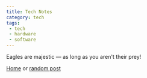 ```yaml
---
title: Tech Notes 
category: tech
tags: 
 - tech
 - hardware
 - software 
---
```


Eagles are majestic — as long as you aren't their prey! 

[Home](/) or [random post](/random)

